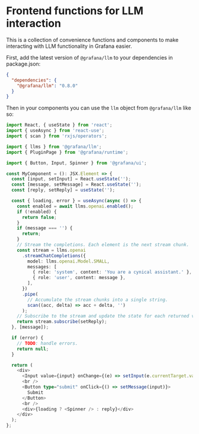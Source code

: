 # Frontend functions for LLM interaction

This is a collection of convenience functions and components to make interacting with LLM functionality in Grafana easier.

First, add the latest version of `@grafana/llm` to your dependencies in package.json:

```json
{
  "dependencies": {
    "@grafana/llm": "0.8.0"
  }
}
```

Then in your components you can use the `llm` object from `@grafana/llm` like so:

```typescript
import React, { useState } from 'react';
import { useAsync } from 'react-use';
import { scan } from 'rxjs/operators';

import { llms } from '@grafana/llm';
import { PluginPage } from '@grafana/runtime';

import { Button, Input, Spinner } from '@grafana/ui';

const MyComponent = (): JSX.Element => {
  const [input, setInput] = React.useState('');
  const [message, setMessage] = React.useState('');
  const [reply, setReply] = useState('');

  const { loading, error } = useAsync(async () => {
    const enabled = await llms.openai.enabled();
    if (!enabled) {
      return false;
    }
    if (message === '') {
      return;
    }
    // Stream the completions. Each element is the next stream chunk.
    const stream = llms.openai
      .streamChatCompletions({
        model: llms.openai.Model.SMALL,
        messages: [
          { role: 'system', content: 'You are a cynical assistant.' },
          { role: 'user', content: message },
        ],
      })
      .pipe(
        // Accumulate the stream chunks into a single string.
        scan((acc, delta) => acc + delta, '')
      );
    // Subscribe to the stream and update the state for each returned value.
    return stream.subscribe(setReply);
  }, [message]);

  if (error) {
    // TODO: handle errors.
    return null;
  }

  return (
    <div>
      <Input value={input} onChange={(e) => setInput(e.currentTarget.value)} placeholder="Enter a message" />
      <br />
      <Button type="submit" onClick={() => setMessage(input)}>
        Submit
      </Button>
      <br />
      <div>{loading ? <Spinner /> : reply}</div>
    </div>
  );
};
```
